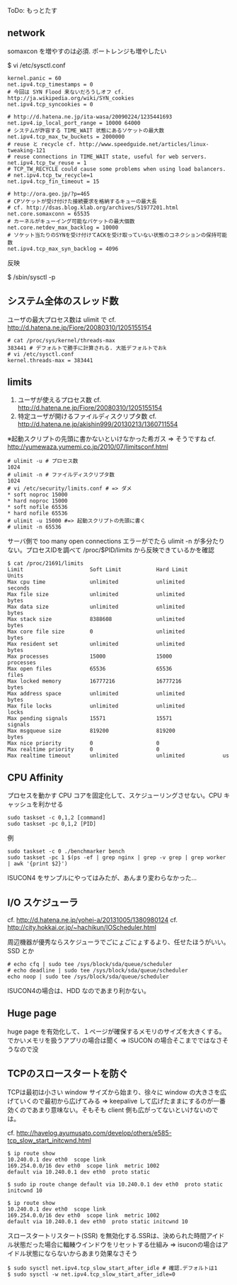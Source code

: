 ToDo: もっとたす

## network

somaxcon を増やすのは必須. ポートレンジも増やしたい

$ vi /etc/sysctl.conf

```
kernel.panic = 60
net.ipv4.tcp_timestamps = 0
# 今回は SYN Flood 来ないだろうしオフ cf. http://ja.wikipedia.org/wiki/SYN_cookies
net.ipv4.tcp_syncookies = 0

# http://d.hatena.ne.jp/ita-wasa/20090224/1235441693
net.ipv4.ip_local_port_range = 10000 64000
# システムが許容する TIME_WAIT 状態にあるソケットの最大数
net.ipv4.tcp_max_tw_buckets = 2000000
# reuse と recycle cf. http://www.speedguide.net/articles/linux-tweaking-121
# reuse connections in TIME_WAIT state, useful for web servers. 
net.ipv4.tcp_tw_reuse = 1
# TCP_TW_RECYCLE could cause some problems when using load balancers.
# net.ipv4.tcp_tw_recycle=1
net.ipv4.tcp_fin_timeout = 15

# http://ora.geo.jp/?p=465
# CPソケットが受け付けた接続要求を格納するキューの最大長
# cf. http://dsas.blog.klab.org/archives/51977201.html
net.core.somaxconn = 65535
# カーネルがキューイング可能なパケットの最大個数
net.core.netdev_max_backlog = 10000
# ソケット当たりのSYNを受け付けてACKを受け取っていない状態のコネクションの保持可能数
net.ipv4.tcp_max_syn_backlog = 4096
```

反映

$ /sbin/sysctl -p


## システム全体のスレッド数

ユーザの最大プロセス数は ulimit で cf. http://d.hatena.ne.jp/Fiore/20080310/1205155154

```
# cat /proc/sys/kernel/threads-max
383441 # デフォルトで勝手に計算される. 大抵デフォルトでおk
# vi /etc/sysctl.conf
kernel.threads-max = 383441 
```

## limits

1. ユーザが使えるプロセス数  cf. http://d.hatena.ne.jp/Fiore/20080310/1205155154
1. 特定ユーザが開けるファイルディスクリプタ数 cf. http://d.hatena.ne.jp/akishin999/20130213/1360711554

※起動スクリプトの先頭に書かないといけなかった希ガス => そうですね cf. http://yumewaza.yumemi.co.jp/2010/07/limitsconf.html

```
# ulimit -u # プロセス数
1024
# ulimit -n # ファイルディスクリプタ数
1024
# vi /etc/security/limits.conf # => ダメ
* soft noproc 15000
* hard noproc 15000
* soft nofile 65536
* hard nofile 65536
# ulimit -u 15000 #=> 起動スクリプトの先頭に書く
# ulimit -n 65536
```

サーバ側で too many open connections エラーがでたら ulimit -n が多分たりない。プロセスIDを調べて /proc/$PID/limits から反映できているかを確認

```
$ cat /proc/21691/limits
Limit                     Soft Limit           Hard Limit           Units
Max cpu time              unlimited            unlimited            seconds
Max file size             unlimited            unlimited            bytes
Max data size             unlimited            unlimited            bytes
Max stack size            8388608              unlimited            bytes
Max core file size        0                    unlimited            bytes
Max resident set          unlimited            unlimited            bytes
Max processes             15000                15000                processes
Max open files            65536                65536                files
Max locked memory         16777216             16777216             bytes
Max address space         unlimited            unlimited            bytes
Max file locks            unlimited            unlimited            locks
Max pending signals       15571                15571                signals
Max msgqueue size         819200               819200               bytes
Max nice priority         0                    0
Max realtime priority     0                    0
Max realtime timeout      unlimited            unlimited            us
```

<!--
syn cookieは無効にしてみる. SYN Flood 攻撃こないだろうし 

```
# cat /proc/sys/net/ipv4/tcp_syncookies
1
# echo 0 > /proc/sys/net/ipv4/tcp_syncookies
```
-->


## CPU Affinity

プロセスを動かす CPU コアを固定化して、スケジューリングさせない。CPU キャッシュを利かせる

```
sudo taskset -c 0,1,2 [command]
sudo taskset -pc 0,1,2 [PID]
```

例

```
sudo taskset -c 0 ./benchmarker bench
sudo taskset -pc 1 $(ps -ef | grep nginx | grep -v grep | grep worker | awk '{print $2}')
```

ISUCON4 をサンプルにやってはみたが、あんまり変わらなかった...


## I/O スケジューラ

cf. http://d.hatena.ne.jp/yohei-a/20131005/1380980124
cf. http://city.hokkai.or.jp/~hachikun/IOScheduler.html

周辺機器が優秀ならスケジューラでごにょごにょするより、任せたほうがいい。SSD とか

```
# echo cfq | sudo tee /sys/block/sda/queue/scheduler
# echo deadline | sudo tee /sys/block/sda/queue/scheduler
echo noop | sudo tee /sys/block/sda/queue/scheduler
```

ISUCON4の場合は、HDD なのであまり利かない。

## Huge page

huge page を有効化して、１ページが確保するメモリのサイズを大きくする。
でかいメモリを扱うアプリの場合は聞く => ISUCON の場合そこまでではなさそうなので没

## TCPのスロースタートを防ぐ

TCPは最初は小さい window サイズから始まり、徐々に window の大きさを広げていくので最初から広げてみる => keepalive して広げたままにするのが一番効くのであまり意味ない。そもそも client 側も広がってないといけないのでは。

cf. http://havelog.ayumusato.com/develop/others/e585-tcp_slow_start_initcwnd.html

```
$ ip route show
10.240.0.1 dev eth0  scope link
169.254.0.0/16 dev eth0  scope link  metric 1002
default via 10.240.0.1 dev eth0  proto static

$ sudo ip route change default via 10.240.0.1 dev eth0  proto static initcwnd 10

$ ip route show
10.240.0.1 dev eth0  scope link
169.254.0.0/16 dev eth0  scope link  metric 1002
default via 10.240.0.1 dev eth0  proto static initcwnd 10
```

スロースタートリスタート(SSR) を無効化する.SSRは、決められた時間アイドル状態だった場合に輻輳ウインドウをリセットする仕組み => isuconの場合はアイドル状態にならないからあまり効果なさそう

```
$ sudo sysctl net.ipv4.tcp_slow_start_after_idle # 確認.デフォルトは1
$ sudo sysctl -w net.ipv4.tcp_slow_start_after_idle=0
```
